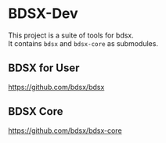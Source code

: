 # BDSX-Dev
This project is a suite of tools for bdsx.  
It contains `bdsx` and `bdsx-core` as submodules.

## BDSX for User
https://github.com/bdsx/bdsx

## BDSX Core
https://github.com/bdsx/bdsx-core
